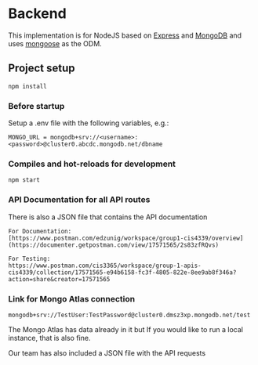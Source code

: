 # Backend

This implementation is for NodeJS based on [Express](https://expressjs.com/) and [MongoDB](https://www.mongodb.com/) and uses [mongoose](https://mongoosejs.com/) as the ODM.

## Project setup
```
npm install
```

### Before startup 
Setup a .env file with the following variables, e.g.:

```
MONGO_URL = mongodb+srv://<username>:<password>@cluster0.abcdc.mongodb.net/dbname
```

### Compiles and hot-reloads for development
```
npm start
```
### API Documentation for all API routes
There is also a JSON file that contains the API documentation
```
For Documentation:
[https://www.postman.com/edzunig/workspace/group1-cis4339/overview](https://documenter.getpostman.com/view/17571565/2s83zfRQvs)

For Testing:
https://www.postman.com/cis3365/workspace/group-1-apis-cis4339/collection/17571565-e94b6158-fc3f-4805-822e-8ee9ab8f346a?action=share&creator=17571565
```
### Link for Mongo Atlas connection
```
mongodb+srv://TestUser:TestPassword@cluster0.dmsz3xp.mongodb.net/test
```
The Mongo Atlas has data already in it but If you would like to run a local instance, that is also fine.

Our team has also included a JSON file with the API requests
